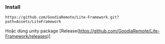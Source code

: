 ﻿### Install
``` 
https://github.com/GoodiaRemote/Lite-Framework.git?path=Assets/LiteFramework
```
Hoặc dùng unity package [Release(https://github.com/GoodiaRemote/Lite-Framework/releases)]